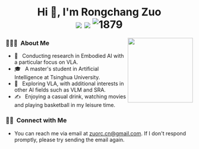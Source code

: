 <h1 align="center">Hi 👋, I'm Rongchang Zuo
  <div style="text-align: center;">
    <img src="https://img.shields.io/badge/-Python-3776AB?style=flat-square&logo=python&logoColor=white" style="display: inline-block;" />
    <img src="https://img.shields.io/badge/-C++-00599C?style=flat-square&logo=c%2B%2B&logoColor=white" style="display: inline-block;" /> 
    <img src="https://komarev.com/ghpvc/?username=zrc0622" alt="1879" style="display: inline-block;">
  </div>
</h1>

<!--
<img align="right" width="175" src="https://camo.githubusercontent.com/5124bc64baa72108c343f25e8d9dd1680c99d2b9559b5b313c43761dd48ca743/68747470733a2f2f63646e2e6a7364656c6976722e6e65742f67682f73756e3032323553554e2f73756e3032323553554e2f6173736574732f696d616765732f617374726f6e6175742e706e67">
-->

<img align="right" width="175" src="./images/cosmonaut">

<h3> 🙋🏻‍♂️ &nbsp;About Me </h3>

  - 🤔 &nbsp; Conducting research in Embodied AI with a particular focus on VLA.
  - 🎓 &nbsp; A master's student in Artificial Intelligence at Tsinghua University.
  - 🌱 &nbsp; Exploring VLA, with additional interests in other AI fields such as VLM and SRA.
  - ✍️ &nbsp; Enjoying a casual drink, watching movies and playing basketball in my leisure time.

<h3> 🤝🏻 &nbsp;Connect with Me</h3>

   - You can reach me via email at zuorc.cn@gmail.com. If I don't respond promptly, please try sending the email again.

<!--
<h3> 🌸 &nbsp;Wish You and Me a Bright Future and Roses All the Way</h3>

<p align="center" >
  <img src="./images/flower_round7.png" width="950">
</p>
--!>

<!--
<div>
  <span align="left">
    <p>&nbsp;&nbsp;&nbsp;&nbsp;&nbsp;&nbsp; 
      <a href="https://github.com/Decade-qiu" target="_blank">
        <img src="https://img.shields.io/badge/email-white?style=social&logo=email&label=lukasmayer83593@gmail.com">
      </a>
    </p>
    <p>&nbsp;&nbsp;&nbsp;&nbsp;&nbsp;&nbsp;  
      <a href="https://github.com/Decade-qiu" target="_blank">
        <img src="https://img.shields.io/badge/github-white?style=social&logo=github&label=Decade-qiu">
      </a>
    </p>
    <p>&nbsp;&nbsp;&nbsp;&nbsp;&nbsp;&nbsp;  
      <a href="https://www.zhihu.com/people/chou-yu-80-33" target="_blank">
        <img src="https://img.shields.io/badge/Zhihu-blue?style=social&logo=zhihu&label=Decade">
      </a>
    </p>
    <p>&nbsp;&nbsp;&nbsp;&nbsp;&nbsp;&nbsp;  
      <a href="https://decade.net.cn" target="_blank">
        <img src="https://img.shields.io/badge/Blog-blue?style=social&label=📝  Decade">
      </a>
    </p>    
  </span>
</div>
-->

<!-- <img src="https://streak-stats.demolab.com/?user=Decade-qiu"> -->

<!-- <img src="https://github-readme-activity-graph.vercel.app/graph?username=zrc0622&theme=github-compact&custom_title=Activity&radius=30&height=250" alt="Lazy"> --> 

<!--
<img align="right" width="38.5%" src="https://github-readme-stats.vercel.app/api/top-langs/?username=zrc0622&layout=compact&langs_count=4">  

- 👋 Hi, I’m Rongchang Zuo, you can also call me Zuozuo
- 🏫 I’m currently an undergraduate student at HIT
- 👀 I’m interested in computer vision and machine learning
- 🌱 I’m currently learning imitation learning
- 📫 How to reach me: 2021110788@stu.hit.edu.cn

<p> &nbsp;</p>
<img src="https://github-readme-activity-graph.vercel.app/graph?username=zrc0622&theme=github-compact&custom_title=Activity&radius=30&height=250" alt="Lazy">
-->
